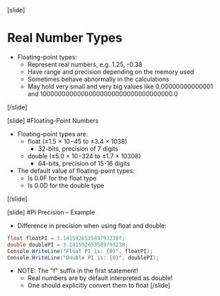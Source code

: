 [slide]
# Real Number Types
- Floating-point types:
    - Represent real numbers, e.g. 1.25, -0.38
    - Have range and precision depending on the memory used
    - Sometimes behave abnormally in the calculations
    - May hold very small and very big values like 0.00000000000001 and 10000000000000000000000000000000000.0

[/slide]

[slide]
#Floating-Point Numbers
- Floating-point types are:
    - float (±1.5 × 10−45 to ±3.4 × 1038)
        - 32-bits, precision of 7 digits
    - double (±5.0 × 10−324 to ±1.7 × 10308)
        - 64-bits, precision of 15-16 digits
- The default value of floating-point types:
    - Is 0.0F for the float type
    - Is 0.0D for the double type

[/slide]

[slide]
#PI Precision – Example
- Difference in precision when using float and double:

```csharp
float floatPI = 3.141592653589793238f;
double doublePI = 3.141592653589793238;
Console.WriteLine("Float PI is: {0}", floatPI);
Console.WriteLine("Double PI is: {0}", doublePI);

```
- NOTE: The "f" suffix in the first statement!
    - Real numbers are by default interpreted as double!
    - One should explicitly convert them to float
[/slide]
